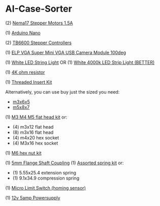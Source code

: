 # AI-Case-Sorter

(2) [Nema17 Stepper Motors 1.5A](https://www.amazon.com/STEPPERONLINE-Stepper-63-74oz-Connector-Extruder/dp/B07LF898KN)

(1) [Arduino Nano](https://www.amazon.com/DWEII-ATmega328P-Compatible-Arduino-Unsoldered/dp/B09VKTPPZR)

(2) [TB6600 Stepper Controllers](https://www.amazon.com/UsongShine-Stepper-Controller-Arduino-Printer/dp/B07HHS14VQ)

(1) [ELP VGA Super Mini VGA USB Camera Module 100deg](https://www.amazon.com/dp/B01DRG250Q)

(1) [White LED String Light](https://www.amazon.com/Waterproof-Operated-Decoration-Christmas-Holiday/dp/B01837ULSC)
OR
(1) [White 4000k LED Strip Light (BETTER)](https://www.amazon.com/gp/product/B08X1LK54Z)

(1) [4K ohm resistor](https://www.amazon.com/dp/B0185FHL30)

(1) [Threaded Insert Kit](https://www.amazon.com/Hilitchi-Threaded-Embedment-Printing-Assortment/dp/B08Z86Z85R)

Alternatively, you can use buy just the sized you need:
-  [m3x6x5](https://www.amazon.com/Hilitchi-Threaded-Embedment-Printing-Assortment/dp/B08Z89R4HP)
-  [m5x8x7](https://www.amazon.com/Hilitchi-Threaded-Embedment-Printing-Assortment/dp/B08Z89Q6F7)

(1) [M3 M4 M5 flat head kit](https://www.amazon.com/gp/product/B077ZWV6T2)
or: 
- (4) m3x12 flat head
- (8) m3x16 flat head
- (4) m4x20 hex socket 
- (4) M3x16 hex socket

(1) [M6 hex nut kit ](https://www.amazon.com/M6-1-0-Stainless-Thread-Bright-Finish/dp/B08Y8PV88V/)
 
(1) [5mm Flange Shaft Coupling](https://www.amazon.com/gp/product/B07L1FMBBC)
(1) [Assorted spring kit](https://www.amazon.com/gp/product/B076XKY3JM)
or: 
- (1) 5.55x25.4 extension spring
- (1) 9.1x34.9 compression spring

(1) [Micro Limit Switch (homing sensor)](https://www.amazon.com/gp/product/B07PCN6T6F)

(1) [12v 5amp Powersupply](https://www.amazon.com/gp/product/B01GEA8PQA)
